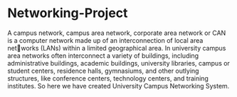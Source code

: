 # Networking-Project
A campus network, campus area network, corporate area network or CAN
is a computer network made up of an interconnection of local area networks (LANs) within a limited geographical area. In university campus area
networks often interconnect a variety of buildings, including administrative
buildings, academic buildings, university libraries, campus or student centers,
residence halls, gymnasiums, and other outlying structures, like conference
centers, technology centers, and training institutes. So here we have created
University Campus Networking System.
